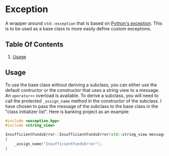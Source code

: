 # Exception
A wrapper around `std::exception` that is based on [Python's exception](https://docs.python.org/3/tutorial/errors.html).
This is to be used as a base class to more easily define custom exceptions.

## Table Of Contents
1. [Usage](#usage)
## Usage
To use the base class without deriving a subclass, you can either use the default contructor or the constructor that uses a string view to a message. An `operator<<` overload is available. To derive a subclass, you will need to call the protected `_assign_name` method in the constructor of the subclass. I have chosen to pass the message of the subclass to the base class in the "class initializer list". Here is banking project as an example:
```cpp
#include <exception.hpp>
#include <string_view>

InsufficientFundsError::InsufficientFundsError(std::string_view message) : Exception(message.data())
{
    _assign_name("InsufficientFundsError");
}
```
